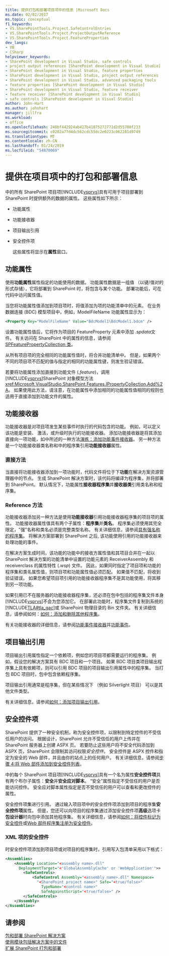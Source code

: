 ```yaml
---
title: 提供打包和部署项目项中的信息 |Microsoft Docs
ms.date: 02/02/2017
ms.topic: conceptual
f1_keywords:
- VS.SharePointTools.Project.SafeControlEntries
- VS.SharePointTools.Project.ProjectOutputReference
- VS.SharePointTools.Project.FeatureProperties
dev_langs:
- VB
- CSharp
helpviewer_keywords:
- SharePoint development in Visual Studio, safe controls
- project output references [SharePoint development in Visual Studio]
- SharePoint development in Visual Studio, feature properties
- SharePoint development in Visual Studio, project output references
- SharePoint development in Visual Studio, advanced packaging tools
- feature properties [SharePoint development in Visual Studio]
- SharePoint development in Visual Studio, feature receiver
- feature receiver [SharePoint development in Visual Studio]
- safe controls [SharePoint development in Visual Studio]
author: John-Hart
ms.author: johnhart
manager: jillfra
ms.workload:
- office
ms.openlocfilehash: 248bf442924ab427b41875272771d2d55708f233
ms.sourcegitcommit: c0202a77d4dc562cdc55dc2e6223c062281d9749
ms.translationtype: MT
ms.contentlocale: zh-CN
ms.lasthandoff: 01/24/2019
ms.locfileid: "54870069"
---
```

# <a name="provide-packaging-and-deployment-information-in-project-items"></a>提供在项目项中的打包和部署信息
  中的所有 SharePoint 项目项[!INCLUDE[vsprvs](../sharepoint/includes/vsprvs-md.md)]具有可用于项目部署到 SharePoint 时提供额外的数据的属性。 这些属性如下所示：  
  
- 功能属性  
  
- 功能接收器  
  
- 项目输出引用  
  
- 安全控件项  
  
  这些属性将显示在**属性**窗口。  
  
## <a name="feature-properties"></a>功能属性
 使用**功能属性**属性指定的功能使用的数据。 功能属性数据是一组值 （以键/值对的形式存储），它将部署到 SharePoint 时，将包含与某个功能。 部署功能后，可在代码中访问属性值。  
  
 当您将功能属性值添加到项目项时，将值添加为项的功能清单中的元素。 在业务数据连接 (BDC) 模型项目中，例如，ModelFileName 功能属性显示为：  
  
```xml  
<Property Key="ModelFileName" Value="BdcModel1\BdcModel1.bdcm" />   
```  
  
 设置功能属性值后，它将作为项目的 FeatureProperty 元素中添加 *.spdata*文件。 有关访问在 SharePoint 中的属性的信息，请参阅[SPFeaturePropertyCollection 类](http://go.microsoft.com/fwlink/?LinkId=177391)。  
  
 从所有项目项的完全相同的功能属性值时，将合并功能清单中。 但是，如果两个不同的项目项不匹配的值与指定的相同的功能属性键，则发生验证错误。  
  
 若要将功能属性添加直接到功能文件 (*.feature*)，调用[!INCLUDE[vsprvs](../sharepoint/includes/vsprvs-md.md)]SharePoint 对象模型方法<xref:Microsoft.VisualStudio.SharePoint.Features.IPropertyCollection.Add%2A>。 如果使用此方法，请注意，在功能属性中添加相同的功能属性值相同的规则也适用于直接添加到功能文件的属性。  
  
## <a name="feature-receiver"></a>功能接收器
 功能接收器是对项目项发生某些事件时执行的代码包含的功能。 例如，可以定义该功能是安装、 激活，或升级时执行的功能接收器。 添加功能接收器是将其添加直接向一项功能，如中所述的一种方法[演练：添加功能事件接收器](../sharepoint/walkthrough-add-feature-event-receivers.md)。 另一种方法是一个功能接收器类名称和中的程序集引用**功能接收器**属性。  
  
### <a name="direct-method"></a>直接方法
 当直接将功能接收器添加到一项功能时，代码文件将位于下**功能**在解决方案资源管理器中的节点。 生成 SharePoint 解决方案时，该代码将编译为程序集，并将部署到 SharePoint。 默认情况下，功能属性**接收器程序集**并**接收器类**引用类名称和程序集。  
  
### <a name="reference-method"></a>Reference 方法
 功能接收器添加另一种方法是使用**功能接收器**引用功能接收器程序集的项目项的属性。 功能接收器属性值具有两个子属性：**程序集**并**类名**。 程序集必须使用其完全限定，"强"名称和类名必须是完整类型名称。 有关详细信息，请参阅[具有强名称的程序集](http://go.microsoft.com/fwlink/?LinkID=169573)。 将解决方案部署到 SharePoint 之后, 该功能使用引用的功能接收器来处理功能的事件。  
  
 在解决方案生成时间，该功能的功能中的接收方属性值和其项目合并在一起以 SharePoint 解决方案的功能清单中设置的功能元素的 ReceiverAssembly 和 receiverclass 的属性特性 (*.wsp*) 文件。 因此，如果同时指定了项目项和功能的程序集和类名属性值，则项目项和功能属性值必须匹配。 如果值不匹配，将收到验证错误。 如果您希望项目项引用的功能接收器程序集不是其功能使用，将其移到另一项功能。  
  
 如果引用已不在服务器的功能接收器程序集，还必须在包中包括的程序集文件本身[!INCLUDE[vsprvs](../sharepoint/includes/vsprvs-md.md)]不会为您添加它。 在部署此功能时，程序集文件复制到系统的[!INCLUDE[TLA#tla_gac](../sharepoint/includes/tlasharptla-gac-md.md)]或 SharePoint 物理目录的 Bin 文件夹。 有关详细信息，请参阅如何：[如何：添加和删除其他程序集](../sharepoint/how-to-add-and-remove-additional-assemblies.md)。  
  
 有关功能接收器的详细信息，请参阅[功能事件接收器](http://go.microsoft.com/fwlink/?LinkID=169574)并[功能事件](http://go.microsoft.com/fwlink/?LinkID=169575)。  
  
## <a name="project-output-references"></a>项目输出引用
 项目输出引用属性指定一个依赖项，例如您的项目项都需要运行的程序集。 例如，假设您的解决方案具有 BDC 项目和一个项目。 如果 BDC 项目类项目输出程序集上具有依赖项，则可以引用 BDC 项目的项目输出引用属性中的程序集。 当打包 BDC 项目时，包中包含依赖程序集。  
  
 项目输出引用通常是程序集，但在某些情况下 （例如 Silverlight 项目） 可以是其他文件类型。  
  
 有关详细信息，请参阅[如何：添加项目输出引用](../sharepoint/how-to-add-a-project-output-reference.md)。  
  
## <a name="safe-control-entries"></a>安全控件项
 SharePoint 提供了一种安全机制，称为安全控件项，以限制到特定控件的不受信任用户的访问。 根据设计，SharePoint 允许不受信任的用户上传并在 SharePoint 服务器上创建 ASPX 页。 若要防止这些用户将不安全代码添加到 ASPX 页，SharePoint 会限制其访问权限*安全控件*。 安全控件是 ASPX 控件和指定为安全的 Web 部件，并且由你的站点上的任何用户。 有关详细信息，请参阅[步骤 4:将 Web 部件添加到安全控件列表](http://go.microsoft.com/fwlink/?LinkID=171014)。  
  
 中的每个 SharePoint 项目项[!INCLUDE[vsprvs](../sharepoint/includes/vsprvs-md.md)]具有一个名为属性**安全控件项**具有两个布尔子属性：**安全**并**安全应对脚本**。 “安全”属性指定不受信任的用户是否能访问控件。 安全应对脚本属性指定是否不受信任的用户可以查看和更改控件的属性。  
  
 安全控件项集进行引用。 通过输入项目项中的安全控件项添加到项目的程序集**安全控件项**属性。 但是，您还可以向项目的程序集通过添加安全控件项**高级**选项卡**包设计器**时向包中添加其他程序集。 有关详细信息，请参阅[如何：将控件标记为安全控件](../sharepoint/how-to-mark-controls-as-safe-controls.md)或[Web 部件程序集注册为安全控件](http://go.microsoft.com/fwlink/?LinkID=171013)。  
  
### <a name="xml-entries-for-safe-controls"></a>XML 项的安全控件
 时安全控件项添加到项目项或对项目的程序集时，引用写入包清单采用以下格式：  
  
```xml  
<Assemblies>  
    <Assembly Location="<assembly name>.dll"     
      DeploymentTarget="<'GlobalAssemblyCache' or 'WebApplication'">>  
        <SafeControls>  
            <SafeControl Assembly="<assembly name>.dll" Namespace=  
              "<SharePoint project name>" Safe="<true/false>"     
                TypeName="<control name>"   
                SafeAgainstScript="<true/false>" />  
        </SafeControls>  
    </Assembly>  
</Assemblies>  
```  
  
## <a name="see-also"></a>请参阅
 [包和部署 SharePoint 解决方案](../sharepoint/packaging-and-deploying-sharepoint-solutions.md)   
 [使用模块包括解决方案中的文件](../sharepoint/using-modules-to-include-files-in-the-solution.md)   
 [扩展 SharePoint 打包和部署](../sharepoint/extending-sharepoint-packaging-and-deployment.md)  

